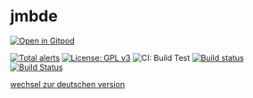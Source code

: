 # jmbde

[![Open in Gitpod](https://gitpod.io/button/open-in-gitpod.svg)](https://gitpod.io/#https://github.com/jmuelbert/jmbde-QT)

[![Total alerts](https://img.shields.io/lgtm/alerts/g/jmuelbert/jmbde-QT.svg?logo=lgtm&logoWidth=18)](https://lgtm.com/projects/g/jmuelbert/jmbde-QT/alerts/)
[![License: GPL v3](https://img.shields.io/badge/License-GPLv3-blue.svg)](https://www.gnu.org/licenses/gpl-3.0)
![CI: Build Test](https://github.com/jmuelbert/jmbde-QT/workflows/CI:%20Build%20Test/badge.svg)
[![Build status](https://ci.appveyor.com/api/projects/status/mq9qt36e588dk7ui?svg=true)](https://ci.appveyor.com/project/jmuelbert/jmbde-qt)
[![Build Status](https://travis-ci.org/jmuelbert/jmbde-QT.svg?branch=master)](https://travis-ci.org/jmuelbert/jmbde-QT)


[wechsel zur deutschen version](README.md)
